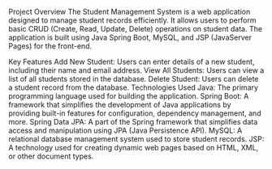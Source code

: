 Project Overview
The Student Management System is a web application designed to manage student records efficiently. It allows users to perform basic CRUD (Create, Read, Update, Delete) operations on student data. The application is built using Java Spring Boot, MySQL, and JSP (JavaServer Pages) for the front-end.

Key Features
Add New Student: Users can enter details of a new student, including their name and email address.
View All Students: Users can view a list of all students stored in the database.
Delete Student: Users can delete a student record from the database.
Technologies Used
Java: The primary programming language used for building the application.
Spring Boot: A framework that simplifies the development of Java applications by providing built-in features for configuration, dependency management, and more.
Spring Data JPA: A part of the Spring framework that simplifies data access and manipulation using JPA (Java Persistence API).
MySQL: A relational database management system used to store student records.
JSP: A technology used for creating dynamic web pages based on HTML, XML, or other document types.
